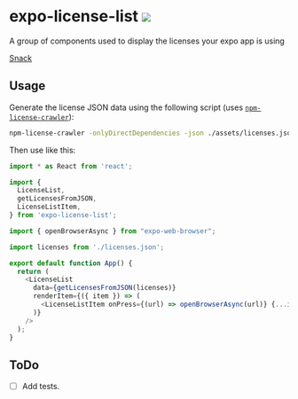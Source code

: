 # expo-license-list [![](https://img.shields.io/npm/v/expo-license-list.svg)](https://www.npmjs.com/package/expo-license-list)

A group of components used to display the licenses your expo app is using

[Snack](https://snack.expo.io/@razermoon/expo-licenses-list)

## Usage

Generate the license JSON data using the following script (uses [`npm-license-crawler`](https://www.npmjs.com/package/npm-license-crawler)):

```bash
npm-license-crawler -onlyDirectDependencies -json ./assets/licenses.json
```

Then use like this:

```js
import * as React from 'react';

import {
  LicenseList,
  getLicensesFromJSON,
  LicenseListItem,
} from 'expo-license-list';

import { openBrowserAsync } from "expo-web-browser";

import licenses from './licenses.json';

export default function App() {
  return (
    <LicenseList
      data={getLicensesFromJSON(licenses)}
      renderItem={({ item }) => (
        <LicenseListItem onPress={(url) => openBrowserAsync(url)} {...item} />
      )}
    />
  );
}

```

## ToDo

- [ ] Add tests.
